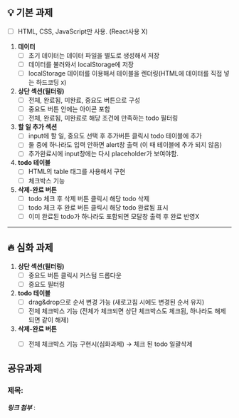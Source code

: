 ## 💡 기본 과제
   - [ ] HTML, CSS, JavaScript만 사용. (React사용 X)

1. **데이터**
   - [ ] 초기 데이터는 데이터 파일을 별도로 생성해서 저장
   - [ ] 데이터를 불러와서 localStorage에 저장
   - [ ] localStorage 데이터를 이용해서 테이블을 렌더링(HTML에 데이터를 직접 넣는 하드코딩 x)

2. **상단 섹션(필터링)**
   - [ ] 전체, 완료됨, 미완료, 중요도 버튼으로 구성
   - [ ] 중요도 버튼 안에는 아이콘 포함
   - [ ] 전체, 완료됨, 미완료로 해당 조건에 만족하는 todo 필터링
   
3. **할 일 추가 섹션**
   - [ ] input에 할 일, 중요도 선택 후 추가버튼 클릭시 todo 테이블에 추가
   - [ ] 둘 중에 하나라도 입력 안하면 alert창 출력 (이 때 테이블에 추가 되지 않음)
   - [ ] 추가완료시에 input창에는 다시 placeholder가 보여야함.
   
4. **todo 테이블**
   - [ ] HTML의 table 태그를 사용해서 구현
   - [ ] 체크박스 기능
   
5. **삭제-완료 버튼**
   - [ ] todo 체크 후 삭제 버튼 클릭시 해당 todo 삭제
   - [ ] todo 체크 후 완료 버튼 클릭시 해당 todo 완료됨 표시
   - [ ] 이미 완료된 todo가 하나라도 포함되면 모달창 출력 후 완료 반영X

---

## 🔥 심화 과제

1. **상단 섹션(필터링)**
   - [ ] 중요도 버튼 클릭시 커스텀 드롭다운
   - [ ] 중요도 필터링
   
2. **todo 테이블**
   - [ ] drag&drop으로 순서 변경 가능 (새로고침 시에도 변경된 순서 유지)
   - [ ] 전체 체크박스 기능 (전체가 체크되면 상단 체크박스도 체크됨, 하나라도 해제되면 같이 해제)

3. **삭제-완료 버튼**
   - [ ] 전체 체크박스 기능 구현시(심화과제) → 체크 된 todo 일괄삭제
   

## 공유과제

### 제목:

**_링크 첨부_** :
